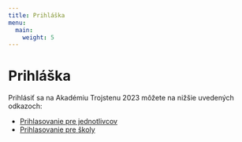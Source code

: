 ```yaml
---
title: Prihláška
menu:
  main:
    weight: 5
---
```


# Prihláška

Prihlásiť sa na Akadémiu Trojstenu 2023 môžete na nižšie uvedených odkazoch:

- [Prihlasovanie pre jednotlivcov](https://docs.google.com/forms/d/e/1FAIpQLSf5oatR8eZvaqIgeBfI5F9RuJDxrpS81JqQWTGQD9ncaX1RNw/viewform)
- [Prihlasovanie pre školy](https://docs.google.com/forms/d/e/1FAIpQLSe5tKQ2OqR-voXgIgvqofPgZzUyowQg_ZYwyj79gIkD8YjooA/viewform)
